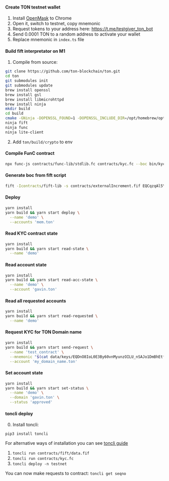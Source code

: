 #### Create TON testnet wallet
1. Install [OpenMask](https://chrome.google.com/webstore/detail/openmask/penjlddjkjgpnkllboccdgccekpkcbin?utm_source=openmask) to Chrome
2. Open it, switch to testnet, copy mnemonic
3. Request tokens to your address here: https://t.me/testgiver_ton_bot
4. Send 0.0001 TON to a random address to activate your wallet
5. Replace mnemonic in `index.ts` file


#### Build fift interpretator on M1
1. Compile from source:
```bash
git clone https://github.com/ton-blockchain/ton.git
cd ton
git submodules init
git submodules update
brew install openssl
brew install gsl
brew install libmicrohttpd
brew install ninja
mkdir build
cd build
cmake -GNinja -DOPENSSL_FOUND=1 -DOPENSSL_INCLUDE_DIR=/opt/homebrew/opt/openssl@3/include -DOPENSSL_CRYPTO_LIBRARY=/opt/homebrew/opt/openssl@3/lib/libcrypto.a -DCMAKE_OSX_DEPLOYMENT_TARGET:STRING=13.1 -DCMAKE_CXX_FLAGS="-stdlib=libc++" -DCMAKE_BUILD_TYPE=Release ..
ninja fift
ninja func
ninja lite-client
```
2. Add `ton/build/crypto` to env

#### Compile FunC contract
```bash
npx func-js contracts/func-lib/stdlib.fc contracts/kyc.fc --boc bin/kyc.cell
```
#### Generate boc from fift script
```bash
fift -Icontracts/fift-lib -s contracts/externalIncrement.fif EQCqzqAl5Yg4sj0jk5BcX8qg24cunlsOs_2xPHJ-xwwqejhM 1 5
```

#### Deploy
```bash
yarn install
yarn build && yarn start deploy \
  --name 'demo' \
  --accounts 'mem.ton'
``` 

#### Read KYC contract state
```bash
yarn install
yarn build && yarn start read-state \
  --name 'demo'
``` 

#### Read account state
```bash
yarn install
yarn build && yarn start read-acc-state \
  --name 'demo' \
  --account 'gavin.ton'
``` 

#### Read all requested accounts
```bash
yarn install
yarn build && yarn start read-requested \
  --name 'demo'
``` 

#### Request KYC for TON Domain name
```bash
yarn install
yarn build && yarn start send-request \
  --name 'test_contract' \
  --mnemonic "$(cat data/keys/EQDnO8IoL0E3By60vnMyunzOILU_nSAJo1DmBhEtfniUAj8C)" \
  --account 'my_domain_name.ton'
``` 

#### Set account state
```bash
yarn install
yarn build && yarn start set-status \
  --name 'demo' \
  --domain 'gavin.ton' \
  --status 'approved'
``` 

#### toncli deploy
0. Install toncli:
```
pip3 install toncli
```
For alternative ways of installation you can see [toncli guide](https://github.com/disintar/toncli/blob/master/INSTALLATION.md)

1. ```toncli run contracts/fift/data.fif```
2. ```toncli run contracts/kyc.fc```
3. ```toncli deploy -n testnet```

You can now make requests to contract:
```toncli get seqno```
